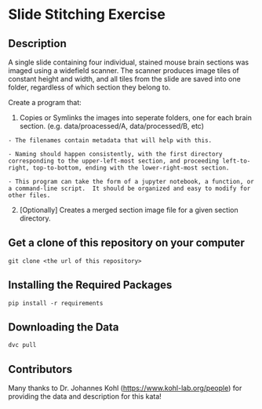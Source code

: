 
# Slide Stitching Exercise

## Description

A single slide containing four individual, stained mouse brain sections was imaged using a widefield scanner. The scanner produces image tiles of constant height and width, and all tiles from the slide are saved into one folder, regardless of which section they belong to.

Create a program that:

  1) Copies or Symlinks the images into seperate folders, one for each brain section.  (e.g. data/proacessed/A, data/processed/B, etc)

    - The filenames contain metadata that will help with this.
    
    - Naming should happen consistently, with the first directory corresponding to the upper-left-most section, and proceeding left-to-right, top-to-bottom, ending with the lower-right-most section.

    - This program can take the form of a jupyter notebook, a function, or a command-line script.  It should be organized and easy to modify for other files.

  2) [Optionally]  Creates a merged section image file for a given section directory.


## Get a clone of this repository on your computer

```
git clone <the url of this repository>
```

## Installing the Required Packages

```
pip install -r requirements
```

## Downloading the Data

```
dvc pull
```

  

## Contributors

Many thanks to Dr. Johannes Kohl (https://www.kohl-lab.org/people) for providing the data and description for this kata!